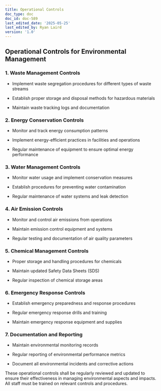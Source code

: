 ```yaml
---
title: Operational Controls
doc_type: doc
doc_id: doc-589
last_edited_date: '2025-05-25'
last_edited_by: Ryan Laird
version: '1.0'
---
```


## Operational Controls for Environmental Management

### 1. Waste Management Controls

- Implement waste segregation procedures for different types of waste streams

- Establish proper storage and disposal methods for hazardous materials

- Maintain waste tracking logs and documentation

### 2. Energy Conservation Controls

- Monitor and track energy consumption patterns

- Implement energy-efficient practices in facilities and operations

- Regular maintenance of equipment to ensure optimal energy performance

### 3. Water Management Controls

- Monitor water usage and implement conservation measures

- Establish procedures for preventing water contamination

- Regular maintenance of water systems and leak detection

### 4. Air Emission Controls

- Monitor and control air emissions from operations

- Maintain emission control equipment and systems

- Regular testing and documentation of air quality parameters

### 5. Chemical Management Controls

- Proper storage and handling procedures for chemicals

- Maintain updated Safety Data Sheets (SDS)

- Regular inspection of chemical storage areas

### 6. Emergency Response Controls

- Establish emergency preparedness and response procedures

- Regular emergency response drills and training

- Maintain emergency response equipment and supplies

### 7. Documentation and Reporting

- Maintain environmental monitoring records

- Regular reporting of environmental performance metrics

- Document all environmental incidents and corrective actions

These operational controls shall be regularly reviewed and updated to ensure their effectiveness in managing environmental aspects and impacts. All staff must be trained on relevant controls and procedures.
